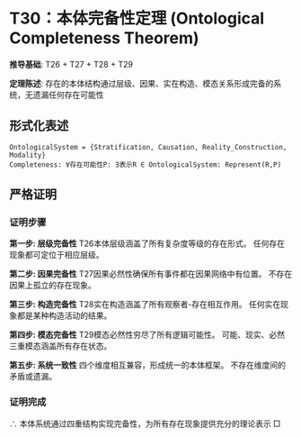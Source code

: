 # T30：本体完备性定理 (Ontological Completeness Theorem)

**推导基础**: T26 + T27 + T28 + T29

**定理陈述**: 存在的本体结构通过层级、因果、实在构造、模态关系形成完备的系统，无遗漏任何存在可能性

## 形式化表述
```
OntologicalSystem = {Stratification, Causation, Reality_Construction, Modality}
Completeness: ∀存在可能性P: ∃表示R ∈ OntologicalSystem: Represent(R,P)
```

## 严格证明

### 证明步骤

**第一步: 层级完备性**
T26本体层级涵盖了所有复杂度等级的存在形式。
任何存在现象都可定位于相应层级。

**第二步: 因果完备性**
T27因果必然性确保所有事件都在因果网络中有位置。
不存在因果上孤立的存在现象。

**第三步: 构造完备性**
T28实在构造涵盖了所有观察者-存在相互作用。
任何实在现象都是某种构造活动的结果。

**第四步: 模态完备性**
T29模态必然性穷尽了所有逻辑可能性。
可能、现实、必然三重模态涵盖所有存在状态。

**第五步: 系统一致性**
四个维度相互兼容，形成统一的本体框架。
不存在维度间的矛盾或遗漏。

### 证明完成
∴ 本体系统通过四重结构实现完备性，为所有存在现象提供充分的理论表示 □